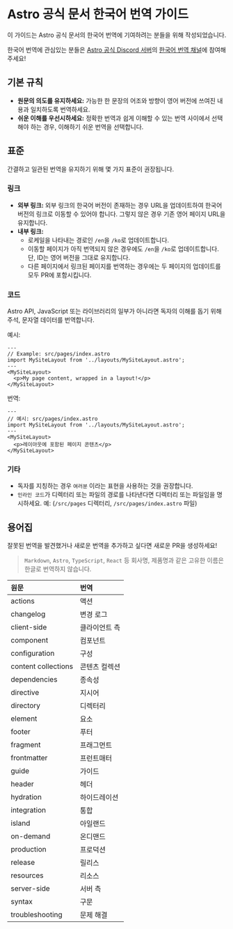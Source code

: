 # Astro 공식 문서 한국어 번역 가이드

이 가이드는 Astro 공식 문서의 한국어 번역에 기여하려는 분들을 위해 작성되었습니다.

한국어 번역에 관심있는 분들은 [Astro 공식 Discord 서버](https://astro.build/chat)의 [한국어 번역 채널](https://discord.com/channels/830184174198718474/1073677243290767512)에 참여해주세요!

## 기본 규칙

- **원문의 의도를 유지하세요:** 가능한 한 문장의 어조와 방향이 영어 버전에 쓰여진 내용과 일치하도록 번역하세요.
- **쉬운 이해를 우선시하세요:** 정확한 번역과 쉽게 이해할 수 있는 번역 사이에서 선택해야 하는 경우, 이해하기 쉬운 번역을 선택합니다.

## 표준

간결하고 일관된 번역을 유지하기 위해 몇 가지 표준이 권장됩니다.

### 링크

- **외부 링크:** 외부 링크의 한국어 버전이 존재하는 경우 URL을 업데이트하여 한국어 버전의 링크로 이동할 수 있어야 합니다. 그렇지 않은 경우 기존 영어 페이지 URL을 유지합니다.
- **내부 링크:**
  - 로케일을 나타내는 경로인 `/en`을 `/ko`로 업데이트합니다.
  - 이동할 페이지가 아직 번역되지 않은 경우에도 `/en`을 `/ko`로 업데이트합니다. 단, ID는 영어 버전을 그대로 유지합니다.
  - 다른 페이지에서 링크된 페이지를 번역하는 경우에는 두 페이지의 업데이트를 모두 PR에 포함시킵니다.

### 코드

Astro API, JavaScript 또는 라이브러리의 일부가 아니라면 독자의 이해를 돕기 위해 주석, 문자열 데이터를 번역합니다.

예시:

```astro
---
// Example: src/pages/index.astro
import MySiteLayout from '../layouts/MySiteLayout.astro';
---
<MySiteLayout>
  <p>My page content, wrapped in a layout!</p>
</MySiteLayout>
```

번역:

```astro
---
// 예시: src/pages/index.astro
import MySiteLayout from '../layouts/MySiteLayout.astro';
---
<MySiteLayout>
  <p>레이아웃에 포함된 페이지 콘텐츠</p>
</MySiteLayout>
```

### 기타

- 독자를 지칭하는 경우 `여러분` 이라는 표현을 사용하는 것을 권장합니다.
- `인라인 코드`가 디렉터리 또는 파일의 경로를 나타낸다면 디렉터리 또는 파일임을 명시하세요. 예: (`/src/pages` 디렉터리, `/src/pages/index.astro` 파일)

## 용어집

잘못된 번역을 발견했거나 새로운 번역을 추가하고 싶다면 새로운 PR을 생성하세요!

> `Markdown`, `Astro`, `TypeScript`, `React` 등 회사명, 제품명과 같은 고유한 이름은 한글로 번역하지 않습니다.

| 원문                | 번역          |
| :------------------ | :------------ |
| actions           | 액션     |
| changelog           | 변경 로그     |
| client-side         | 클라이언트 측 |
| component           | 컴포넌트      |
| configuration       | 구성          |
| content collections | 콘텐츠 컬렉션 |
| dependencies        | 종속성        |
| directive           | 지시어        |
| directory           | 디렉터리      |
| element             | 요소          |
| footer              | 푸터        |
| fragment            | 프래그먼트    |
| frontmatter         | 프런트매터    |
| guide               | 가이드        |
| header              | 헤더        |
| hydration           | 하이드레이션   |
| integration         | 통합          |
| island              | 아일랜드      |
| on-demand           | 온디맨드      |
| production          | 프로덕션      |
| release             | 릴리스        |
| resources           | 리소스        |
| server-side         | 서버 측       |
| syntax              | 구문          |
| troubleshooting     | 문제 해결     |
